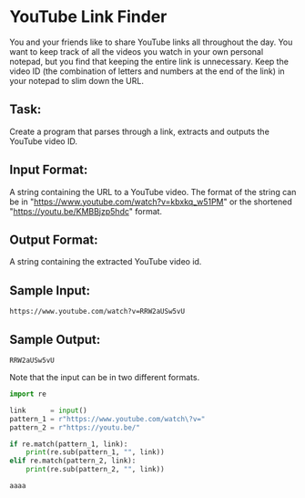 # YouTube Link Finder
You and your friends like to share YouTube links all throughout the day. You want to keep track of all the videos you watch in your own personal notepad, but you find that keeping the entire link is unnecessary. 
Keep the video ID (the combination of letters and numbers at the end of the link) in your notepad to slim down the URL.

## Task: 
Create a program that parses through a link, extracts and outputs the YouTube video ID.

## Input Format: 
A string containing the URL to a YouTube video. The format of the string can be in "https://www.youtube.com/watch?v=kbxkq_w51PM" or the shortened "https://youtu.be/KMBBjzp5hdc" format.

## Output Format: 
A string containing the extracted YouTube video id.

## Sample Input: 
```https://www.youtube.com/watch?v=RRW2aUSw5vU```

## Sample Output: 
```RRW2aUSw5vU```

Note that the input can be in two different formats.


```python
import re

link      = input()
pattern_1 = r"https://www.youtube.com/watch\?v="
pattern_2 = r"https://youtu.be/"

if re.match(pattern_1, link):
    print(re.sub(pattern_1, "", link))
elif re.match(pattern_2, link):
    print(re.sub(pattern_2, "", link))
```

    aaaa
    
